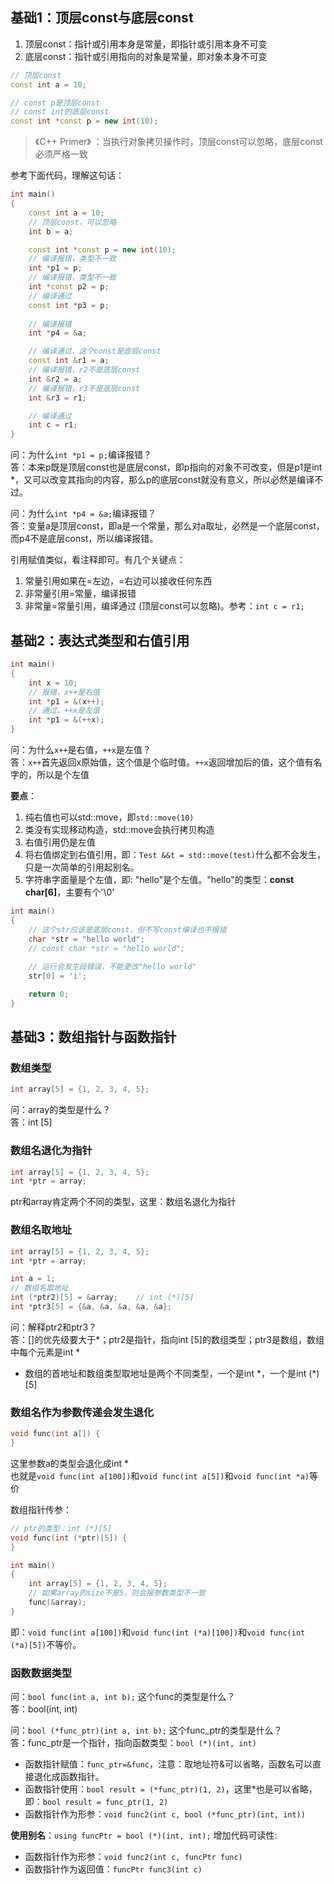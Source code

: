 ## 基础1：顶层const与底层const
1. 顶层const：指针或引用本身是常量，即指针或引用本身不可变
2. 底层const：指针或引用指向的对象是常量，即对象本身不可变

```C++
// 顶层const
const int a = 10;

// const p是顶层const
// const int的底层const
const int *const p = new int(10);
```

> 《C++ Primer》 ：当执行对象拷贝操作时，顶层const可以忽略，底层const必须严格一致

参考下面代码，理解这句话：
```C++
int main()
{
    const int a = 10;
    // 顶层const，可以忽略
    int b = a;

    const int *const p = new int(10);
    // 编译报错，类型不一致
    int *p1 = p;
    // 编译报错，类型不一致
    int *const p2 = p;
    // 编译通过
    const int *p3 = p;
    
    // 编译报错
    int *p4 = &a;

    // 编译通过，这个const是底层const
    const int &r1 = a;
    // 编译报错，r2不是底层const
    int &r2 = a;
    // 编译报错，r3不是底层const
    int &r3 = r1;

    // 编译通过
    int c = r1;
}
```

问：为什么`int *p1 = p;`编译报错？<br>
答：本来p既是顶层const也是底层const，即p指向的对象不可改变，但是p1是int *，又可以改变其指向的内容，那么p的底层const就没有意义，所以必然是编译不过。

问：为什么`int *p4 = &a;`编译报错？<br>
答：变量a是顶层const，即a是一个常量，那么对a取址，必然是一个底层const，而p4不是底层const，所以编译报错。

引用赋值类似，看注释即可。有几个关键点：
1. 常量引用如果在=左边，=右边可以接收任何东西
2. 非常量引用=常量，编译报错
3. 非常量=常量引用，编译通过 (顶层const可以忽略)。参考：`int c = r1;`

## 基础2：表达式类型和右值引用
```c++
int main()
{
    int x = 10;
    // 报错，x++是右值
    int *p1 = &(x++);
    // 通过，++x是左值
    int *p1 = &(++x);
}
```
问：为什么`x++`是右值，`++x`是左值？<br>
答：`x++`首先返回x原始值，这个值是个临时值。`++x`返回增加后的值，这个值有名字的，所以是个左值   

**要点**：
1. 纯右值也可以std::move，即`std::move(10)`
2. 类没有实现移动构造，std::move会执行拷贝构造
3. 右值引用仍是左值
4. 将右值绑定到右值引用，即：`Test &&t = std::move(test)`什么都不会发生，只是一次简单的引用起别名。
5. 字符串字面量是个左值，即: "hello"是个左值。"hello"的类型：**const char[6]**，主要有个'\0'

```C++
int main()
{
    // 这个str应该是底层const，但不写const编译也不报错
    char *str = "hello world";
    // const char *str = "hello world";
    
    // 运行会发生段错误，不能更改"hello world"
    str[0] = 'i';

    return 0;
}
```

## 基础3：数组指针与函数指针
### 数组类型
```C++
int array[5] = {1, 2, 3, 4, 5};
```
问：array的类型是什么？<br>
答：int [5]

### 数组名退化为指针
```C++
int array[5] = {1, 2, 3, 4, 5};
int *ptr = array;
```
ptr和array肯定两个不同的类型，这里：数组名退化为指针 

### 数组名取地址
```C++
int array[5] = {1, 2, 3, 4, 5};
int *ptr = array;

int a = 1;
// 数组名取地址
int (*ptr2)[5] = &array;    // int (*)[5]
int *ptr3[5] = {&a, &a, &a, &a, &a};
```
问：解释ptr2和ptr3？<br>
答：[]的优先级要大于*；ptr2是指针，指向int [5]的数组类型；ptr3是数组，数组中每个元素是int * <br>

* 数组的首地址和数组类型取地址是两个不同类型，一个是int *，一个是int (\*)[5]

### 数组名作为参数传递会发生退化
```C++
void func(int a[]) {
}
```
这里参数a的类型会退化成int *<br>
也就是`void func(int a[100])`和`void func(int a[5])`和`void func(int *a)`等价

数组指针传参：

```C++
// ptr的类型：int (*)[5]
void func(int (*ptr)[5]) {
}

int main()
{
    int array[5] = {1, 2, 3, 4, 5};
    // 如果array的size不是5，则会报参数类型不一致
    func(&array);
}
```
即：`void func(int a[100])`和`void func(int (*a)[100])`和`void func(int (*a)[5])`不等价。

### 函数数据类型
问：`bool func(int a, int b);` 这个func的类型是什么？<br>
答：bool(int, int)<br>

问：`bool (*func_ptr)(int a, int b);` 这个func_ptr的类型是什么？<br>
答：func_ptr是一个指针，指向函数类型：`bool (*)(int, int)`<br>

* 函数指针赋值：`func_ptr=&func`，注意：取地址符&可以省略，函数名可以直接退化成函数指针。
* 函数指针使用：`bool result = (*func_ptr)(1, 2)`，这里*也是可以省略，即：`bool result = func_ptr(1, 2)`
* 函数指针作为形参：`void func2(int c, bool (*func_ptr)(int, int))`


**使用别名**：`using funcPtr = bool (*)(int, int);` 增加代码可读性: 
* 函数指针作为形参：`void func2(int c, funcPtr func)`
* 函数指针作为返回值：`funcPtr func3(int c)`

